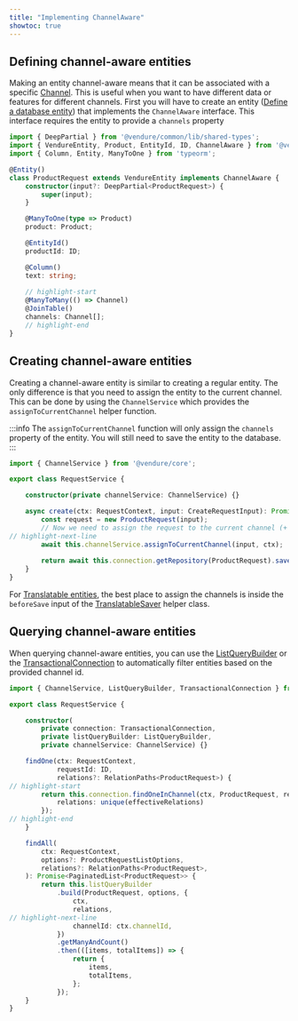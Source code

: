 ```yaml
---
title: "Implementing ChannelAware"
showtoc: true
---
```


## Defining channel-aware entities

Making an entity channel-aware means that it can be associated with a specific [Channel](/reference/typescript-api/entities/channel).
This is useful when you want to have different data or features for different channels. First you will have to create
an entity ([Define a database entity](/guides/developer-guide/database-entity/)) that implements the `ChannelAware` interface.
This interface requires the entity to provide a `channels` property

```ts title="src/plugins/requests/entities/product-request.entity.ts"
import { DeepPartial } from '@vendure/common/lib/shared-types';
import { VendureEntity, Product, EntityId, ID, ChannelAware } from '@vendure/core';
import { Column, Entity, ManyToOne } from 'typeorm';

@Entity()
class ProductRequest extends VendureEntity implements ChannelAware {
    constructor(input?: DeepPartial<ProductRequest>) {
        super(input);
    }

    @ManyToOne(type => Product)
    product: Product;

    @EntityId()
    productId: ID;

    @Column()
    text: string;
    
    // highlight-start
    @ManyToMany(() => Channel)
    @JoinTable()
    channels: Channel[];
    // highlight-end
}
```

## Creating channel-aware entities

Creating a channel-aware entity is similar to creating a regular entity. The only difference is that you need to assign the entity to the current channel.
This can be done by using the `ChannelService` which provides the `assignToCurrentChannel` helper function. 

:::info
The `assignToCurrentChannel` function will only assign the `channels` property of the entity. You will still need to save the entity to the database.
:::

```ts title="src/plugins/requests/service/product-request.service.ts"
import { ChannelService } from '@vendure/core';

export class RequestService {

    constructor(private channelService: ChannelService) {}

    async create(ctx: RequestContext, input: CreateRequestInput): Promise<ProductRequest> {
        const request = new ProductRequest(input);
        // Now we need to assign the request to the current channel (+ default channel)
// highlight-next-line
        await this.channelService.assignToCurrentChannel(input, ctx);
        
        return await this.connection.getRepository(ProductRequest).save(request);
    }
}
```
For [Translatable entities](/guides/developer-guide/translations/), the best place to assign the channels is inside the `beforeSave` input of the [TranslatableSaver](/reference/typescript-api/service-helpers/translatable-saver/) helper class.


## Querying channel-aware entities

When querying channel-aware entities, you can use the [ListQueryBuilder](/reference/typescript-api/data-access/list-query-builder/#extendedlistqueryoptions) or
the [TransactionalConnection](/reference/typescript-api/data-access/transactional-connection/#findoneinchannel) to automatically filter entities based on the provided channel id.


```ts title="src/plugins/requests/service/product-request.service.ts"
import { ChannelService, ListQueryBuilder, TransactionalConnection } from '@vendure/core';

export class RequestService {

    constructor(
        private connection: TransactionalConnection,
        private listQueryBuilder: ListQueryBuilder,
        private channelService: ChannelService) {}

    findOne(ctx: RequestContext,
            requestId: ID,
            relations?: RelationPaths<ProductRequest>) {
// highlight-start
        return this.connection.findOneInChannel(ctx, ProductRequest, requestId, ctx.channelId, {
            relations: unique(effectiveRelations)
        });
// highlight-end
    }

    findAll(
        ctx: RequestContext,
        options?: ProductRequestListOptions,
        relations?: RelationPaths<ProductRequest>,
    ): Promise<PaginatedList<ProductRequest>> {
        return this.listQueryBuilder
            .build(ProductRequest, options, {
                ctx,
                relations,
// highlight-next-line
                channelId: ctx.channelId,
            })
            .getManyAndCount()
            .then(([items, totalItems]) => {
                return {
                    items,
                    totalItems,
                };
            });
    }
}
```
